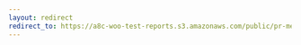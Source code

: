 ```yaml
---
layout: redirect
redirect_to: https://a8c-woo-test-reports.s3.amazonaws.com/public/pr-merge/40762/e2e/index.html
---
```

